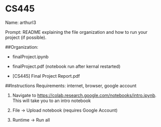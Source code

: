 # CS445
Name: arthurl3

Prompt: README explaining the file organization and how to run your project (if possible). 

##Organization: 

- finalProject.ipynb

- finalProject.pdf (notebook run after kernal restarted)

- [CS445] Final Project Report.pdf


##Instructions
Requirements: internet, browser, google account

1) Navigate to https://colab.research.google.com/notebooks/intro.ipynb. This will take you to an intro notebook

2) File -> Upload notebook (requires Google Account)

3) Runtime -> Run all